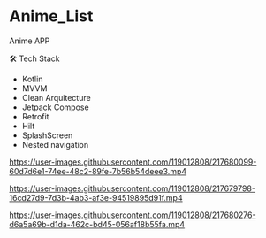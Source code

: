 # Anime_List
Anime APP

🛠 Tech Stack

* Kotlin
* MVVM
* Clean Arquitecture
* Jetpack Compose
* Retrofit
* Hilt
* SplashScreen
* Nested navigation

https://user-images.githubusercontent.com/119012808/217680099-60d7d6e1-74ee-48c2-89fe-7b56b54deee3.mp4

https://user-images.githubusercontent.com/119012808/217679798-16cd27d9-7d3b-4ab3-af3e-94519895d91f.mp4

https://user-images.githubusercontent.com/119012808/217680276-d6a5a69b-d1da-462c-bd45-056af18b55fa.mp4

